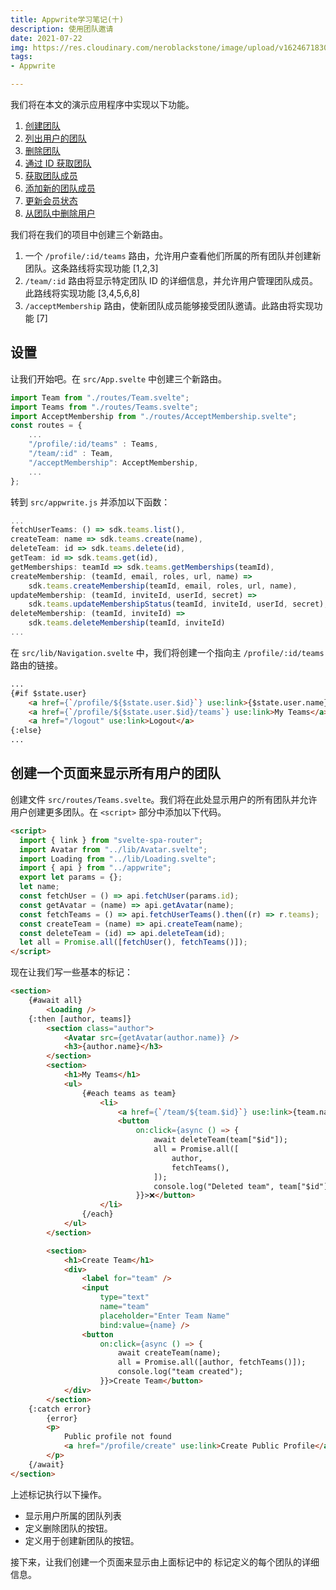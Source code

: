 ```yaml
---
title: Appwrite学习笔记(十)
description: 使用团队邀请
date: 2021-07-22
img: https://res.cloudinary.com/neroblackstone/image/upload/v1624671830/appwrite_i2voda.webp
tags:
- Appwrite

---
```

我们将在本文的演示应用程序中实现以下功能。

1. [创建团队](https://appwrite.io/docs/client/teams?sdk=web#teamsCreate)
2. [列出用户的团队](https://appwrite.io/docs/client/teams?sdk=web#teamsList)
3. [删除团队](https://appwrite.io/docs/client/teams?sdk=web#teamsDelete)
4. [通过 ID 获取团队](https://appwrite.io/docs/client/teams?sdk=web#teamsGet)
5. [获取团队成员](https://appwrite.io/docs/client/teams#teamsGetMemberships)
6. [添加新的团队成员](https://appwrite.io/docs/client/teams#teamsCreateMembership)
7. [更新会员状态](https://appwrite.io/docs/client/teams#teamsUpdateMembershipStatus)
8. [从团队中删除用户](https://appwrite.io/docs/client/teams#teamsDeleteMembership)

我们将在我们的项目中创建三个新路由。

1. 一个 `/profile/:id/teams` 路由，允许用户查看他们所属的所有团队并创建新团队。这条路线将实现功能 \[1,2,3\]
2. `/team/:id` 路由将显示特定团队 ID 的详细信息，并允许用户管理团队成员。此路线将实现功能 \[3,4,5,6,8\]
3. `/acceptMembership` 路由，使新团队成员能够接受团队邀请。此路由将实现功能 \[7\]

## 设置

让我们开始吧。在 `src/App.svelte` 中创建三个新路由。

``` js
import Team from "./routes/Team.svelte";
import Teams from "./routes/Teams.svelte";
import AcceptMembership from "./routes/AcceptMembership.svelte";
const routes = {
    ...
    "/profile/:id/teams" : Teams,
    "/team/:id" : Team,
    "/acceptMembership": AcceptMembership,
    ...
};
```

转到 `src/appwrite.js` 并添加以下函数：

``` js
...
fetchUserTeams: () => sdk.teams.list(),
createTeam: name => sdk.teams.create(name),
deleteTeam: id => sdk.teams.delete(id),
getTeam: id => sdk.teams.get(id),
getMemberships: teamId => sdk.teams.getMemberships(teamId),
createMembership: (teamId, email, roles, url, name) =>
    sdk.teams.createMembership(teamId, email, roles, url, name),
updateMembership: (teamId, inviteId, userId, secret) =>
    sdk.teams.updateMembershipStatus(teamId, inviteId, userId, secret),
deleteMembership: (teamId, inviteId) =>
    sdk.teams.deleteMembership(teamId, inviteId)
...
```

在 `src/lib/Navigation.svelte` 中，我们将创建一个指向主 `/profile/:id/teams` 路由的链接。

``` html
...
{#if $state.user}
    <a href={`/profile/${$state.user.$id}`} use:link>{$state.user.name}</a>
    <a href={`/profile/${$state.user.$id}/teams`} use:link>My Teams</a>
    <a href="/logout" use:link>Logout</a>
{:else}
...
```

## 创建一个页面来显示所有用户的团队

创建文件 `src/routes/Teams.svelte`。我们将在此处显示用户的所有团队并允许用户创建更多团队。在 `<script>` 部分中添加以下代码。

``` html
<script>
  import { link } from "svelte-spa-router";
  import Avatar from "../lib/Avatar.svelte";
  import Loading from "../lib/Loading.svelte";
  import { api } from "../appwrite";
  export let params = {};
  let name;
  const fetchUser = () => api.fetchUser(params.id);
  const getAvatar = (name) => api.getAvatar(name);
  const fetchTeams = () => api.fetchUserTeams().then((r) => r.teams);
  const createTeam = (name) => api.createTeam(name);
  const deleteTeam = (id) => api.deleteTeam(id);
  let all = Promise.all([fetchUser(), fetchTeams()]);
</script>
```

现在让我们写一些基本的标记：

``` html
<section>
    {#await all}
        <Loading />
    {:then [author, teams]}
        <section class="author">
            <Avatar src={getAvatar(author.name)} />
            <h3>{author.name}</h3>
        </section>
        <section>
            <h1>My Teams</h1>
            <ul>
                {#each teams as team}
                    <li>
                        <a href={`/team/${team.$id}`} use:link>{team.name}</a>
                        <button
                            on:click={async () => {
                                await deleteTeam(team["$id"]);
                                all = Promise.all([
                                    author,
                                    fetchTeams(),
                                ]);
                                console.log("Deleted team", team["$id"]);
                            }}>❌</button>
                    </li>
                {/each}
            </ul>
        </section>

        <section>
            <h1>Create Team</h1>
            <div>
                <label for="team" />
                <input
                    type="text"
                    name="team"
                    placeholder="Enter Team Name"
                    bind:value={name} />
                <button
                    on:click={async () => {
                        await createTeam(name);
                        all = Promise.all([author, fetchTeams()]);
                        console.log("team created");
                    }}>Create Team</button>
            </div>
        </section>
    {:catch error}
        {error}
        <p>
            Public profile not found
            <a href="/profile/create" use:link>Create Public Profile</a>
        </p>
    {/await}
</section>
```

上述标记执行以下操作。

* 显示用户所属的团队列表
* 定义删除团队的按钮。
* 定义用于创建新团队的按钮。

接下来，让我们创建一个页面来显示由上面标记中的 <a> 标记定义的每个团队的详细信息。